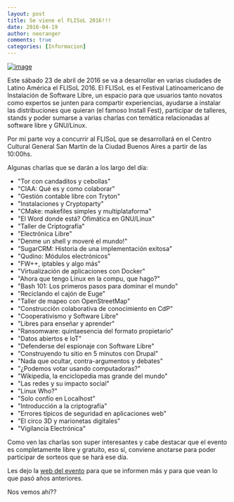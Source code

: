 ```yaml
---
layout: post
title: Se viene el FLISoL 2016!!!
date: 2016-04-19
author: neoranger
comments: true
categories: [Informacion]
---
```

<a href="http://www.neositelinux.com.ar/wp-content/uploads/2016/04/wp-1461079694965.png"><img title="wp-1461079694965" class="alignnone size-full" alt="image" src="http://www.neositelinux.com.ar/wp-content/uploads/2016/04/wp-1461079694965.png" /></a>

Este sábado 23 de abril de 2016 se va a desarrollar en varias ciudades de Latino América el FLISoL 2016. El FLISoL es el Festival Latinoamericano de Instalación de Software Libre, un espacio para que usuarios tanto novatos como expertos se junten para compartir experiencias, ayudarse a instalar las distribuciones que quieran (el famoso Install Fest), participar de talleres, stands y poder sumarse a varias charlas con temática relacionadas al software libre y GNU/Linux.

Por mi parte voy a concurrir al FLISoL que se desarrollará en el Centro Cultural General San Martín de la Ciudad Buenos Aires a partir de las 10:00hs.

Algunas charlas que se darán a los largo del día:

<ul>
<li>&quot;Tor con candaditos y cebollas&quot;</li>
<li>&quot;CIAA: Qué es y como colaborar&quot;</li>
<li>&quot;Gestión contable libre con Tryton&quot;</li>
<li>&quot;Instalaciones y Cryptoparty&quot;</li>
<li>&quot;CMake: makefiles simples y multiplataforma&quot;</li>
<li>&quot;El Word donde está? Ofimática en GNU/Linux&quot;</li>
<li>&quot;Taller de Criptografía&quot;</li>
<li>&quot;Electrónica Libre&quot;</li>
<li>&quot;Denme un shell y moveré el mundo!&quot;</li>
<li>&quot;SugarCRM: Historia de una implementación exitosa&quot;</li>
<li>&quot;Qudino: Módulos electrónicos&quot;</li>
<li>&quot;FW++, iptables y algo más&quot;</li>
<li>&quot;Virtualización de aplicaciones con Docker&quot;</li>
<li>&quot;Ahora que tengo Linux en la compu, que hago?&quot;</li>
<li>&quot;Bash 101: Los primeros pasos para dominar el mundo&quot;</li>
<li>&quot;Reciclando el cajón de Euge&quot;</li>
<li>&quot;Taller de mapeo con OpenStreetMap&quot;</li>
<li>&quot;Construcción colaborativa de conocimiento en CdP&quot;</li>
<li>&quot;Cooperativismo y Software Libre&quot;</li>
<li>&quot;Libres para enseñar y aprender&quot;</li>
<li>&quot;Ransomware: quintaesencia del formato propietario&quot;</li>
<li>&quot;Datos abiertos e IoT&quot;</li>
<li>&quot;Defenderse del espionaje con Software Libre&quot;</li>
<li>&quot;Construyendo tu sitio en 5 minutos con Drupal&quot;</li>
<li>&quot;Nada que ocultar, contra-argumentos y debates&quot;</li>
<li>&quot;¿Podemos votar usando computadoras?&quot;</li>
<li>&quot;Wikipedia, la enciclopedia mas grande del mundo&quot;</li>
<li>&quot;Las redes y su impacto social&quot;</li>
<li>&quot;Linux Who?&quot;</li>
<li>&quot;Solo confío en Localhost&quot;</li>
<li>&quot;Introducción a la criptografía&quot;</li>
<li>&quot;Errores típicos de seguridad en aplicaciones web&quot;</li>
<li>&quot;El circo 3D y marionetas digitales&quot;</li>
<li>&quot;Vigilancia Electrónica&quot;</li>
</ul>

Como ven las charlas son super interesantes y cabe destacar que el evento es completamente libre y gratuito, eso sí, conviene anotarse para poder participar de sorteos que se hará ese día.

Les dejo la <a href="https://flisol.usla.org.ar">web del evento</a> para que se informen más y para que vean lo que pasó años anteriores.

Nos vemos ahí??
